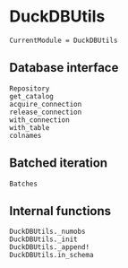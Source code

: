 # DuckDBUtils

```@meta
CurrentModule = DuckDBUtils
```

## Database interface

```@docs
Repository
get_catalog
acquire_connection
release_connection
with_connection
with_table
colnames
```

## Batched iteration

```@docs
Batches
```

## Internal functions

```@docs
DuckDBUtils._numobs
DuckDBUtils._init
DuckDBUtils._append!
DuckDBUtils.in_schema
```